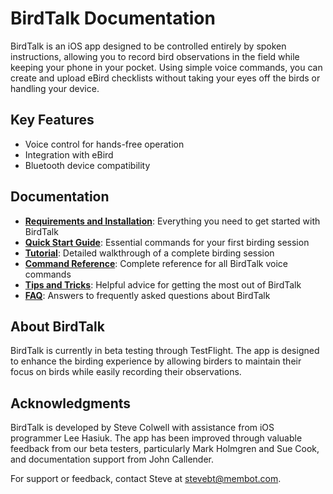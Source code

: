 # BirdTalk Documentation

BirdTalk is an iOS app designed to be controlled entirely by spoken instructions, allowing you to record bird observations in the field while keeping your phone in your pocket. Using simple voice commands, you can create and upload eBird checklists without taking your eyes off the birds or handling your device.

## Key Features

- Voice control for hands-free operation
- Integration with eBird
- Bluetooth device compatibility

## Documentation

- **[Requirements and Installation](installation/requirements-and-setup.md)**: Everything you need to get started with BirdTalk
- **[Quick Start Guide](quickstart/first-session.md)**: Essential commands for your first birding session
- **[Tutorial](tutorial/example-session.md)**: Detailed walkthrough of a complete birding session
- **[Command Reference](commands/reference.md)**: Complete reference for all BirdTalk voice commands
- **[Tips and Tricks](tips-and-tricks.md)**: Helpful advice for getting the most out of BirdTalk
- **[FAQ](faq.md)**: Answers to frequently asked questions about BirdTalk

## About BirdTalk

BirdTalk is currently in beta testing through TestFlight. The app is designed to enhance the birding experience by allowing birders to maintain their focus on birds while easily recording their observations.

## Acknowledgments

BirdTalk is developed by Steve Colwell with assistance from iOS programmer Lee Hasiuk. The app has been improved through valuable feedback from our beta testers, particularly Mark Holmgren and Sue Cook, and documentation support from John Callender.

For support or feedback, contact Steve at [stevebt@membot.com](mailto:stevebt@membot.com).
